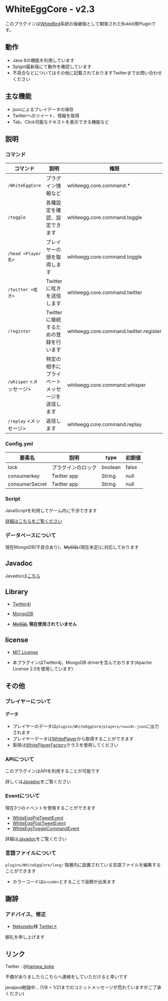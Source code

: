 # WhiteEggCore - v2.3

このプラグインは[WhiteBird](https://github.com/niwaniwa/WhiteBirdPvP "WhiteBirdPvP")系統の後継版として開発されたBukkit用Pluginです。

## 動作
- Java 8の機能を利用しています
- Spigot最新版にて動作を確認しています
- 不具合などについてはその他に記載されておりますTwitterまでお問い合わせください

## 主な機能
* jsonによるプレイデータの保存
* Twitterへのツイート、情報を取得
* Tab、Click可能なテキストを表示できる機能など

## 説明

### コマンド
コマンド | 説明 | 権限 | 備考
-------|------|------|-----
`/WhiteEggCore` | プラグイン情報など | whiteegg.core.command.* |  
`/toggle` | 各種設定を確認、設定できます| whiteegg.core.command.toggle |
`/head <Player名>` | プレイヤーの頭を取得します | whiteegg.core.command.toggle |
`/twitter <呟き>` | Twitterに呟きを送信します | whiteegg.core.command.twitter | 初実行時は/registerを行ってください
`/register` | Twitterに接続するための登録を行います | whiteegg.core.command.twitter.register |
`/whisper` <Player> <メッセージ> | 特定の相手にプライベートメッセージを送信します | whiteegg.core.command.whisper |
`/replay` <メッセージ> | 返信します | whiteegg.core.command.replay |

### Config.yml

要素名 | 説明 | type | 初期値
------|------|------|-----
lock | プラグインのロック | boolean | false
consumerkey | Twitter app | String | null
consumerSecret | Twitter app | String | null

### Script
JavaScriptを利用してゲーム内に干渉できます

[詳細はこちらをご覧ください](https://github.com/niwaniwa/WhiteEggCore/wiki/Script "Script")

### データベースについて

現在MongoDB(不具合あり)、~~MySQL~~(現在未定)に対応しております

## Javadoc

 Javadocは[こちら](http://niwaniwa.github.io/javadoc/whiteeggcore/)

## Library

* [Twitter4j](http://twitter4j.org/ "Twitter4j")

* [MongoDB](https://www.mongodb.org/ "MongoDB")

* ~~[MySQL](https://www.mysql.com/ "MySQL")~~ __現在使用されていません__

## license

* [MIT License](https://github.com/niwaniwa/WhiteEggCore/blob/master/License.txt "License")

* 本プラグインはTwitter4j、MongoDB driverを含んでおります(Apache License 2.0を使用しています)

## その他

### プレイヤーについて
#### データ
- プレイヤーのデータは`plugins/WhiteEggCore/players/<uuid>.json`に出力されます
- プレイヤーデータは[WhitePlayer](http://niwaniwa.github.io/javadoc/whiteeggcore/com/github/niwaniwa/we/core/player/WhitePlayer.html)から取得することができます
- 取得は[WhitePlayerFactory](http://niwaniwa.github.io/javadoc/whiteeggcore/com/github/niwaniwa/we/core/player/WhitePlayerFactory.html)クラスを使用してください

### APIについて

このプラグインはAPIを利用することが可能です

詳しくは[Javadoc](http://niwaniwa.github.io/javadoc/whiteeggcore/com/github/niwaniwa/we/core/api/WhiteEggAPI.html)をご覧ください

### Eventについて

現在3つのイベントを使用することができます

- [WhiteEggPreTweetEvent](http://niwaniwa.github.io/javadoc/whiteeggcore/com/github/niwaniwa/we/core/event/WhiteEggPreTweetEvent.html)
- [WhiteEggPostTweetEvent](http://niwaniwa.github.io/javadoc/whiteeggcore/com/github/niwaniwa/we/core/event/WhiteEggPostTweetEvent.html)
- [WhiteEggToggleCommandEvent](http://niwaniwa.github.io/javadoc/whiteeggcore/com/github/niwaniwa/we/core/event/WhiteEggToggleCommandEvent.html)

詳細は[Javadoc](http://niwaniwa.github.io/javadoc/whiteeggcore/)をご覧ください

### 言語ファイルについて

`plugins/WhiteEggCore/lang/`
階層内に設置されている言語ファイルを編集することができます

- カラーコードは`&<code>`とすることで装飾が出来ます

## 謝辞

### アドバイス、修正
- [Nekoneko](https://www.nekonekoserver.net/)様 [Twitter↗](https://twitter.com/NekonekoServer)

御礼を申し上げます


## リンク

Twitter : @[haniwa_koke](https://twitter.com/haniwa_koke "haniwa_koke")

不備がありましたらこちらへ連絡をしていただけると幸いです

javajava勉強中...
(1/8 ~ 1/21までのコミットメッセージが荒れていますがご了承ください)
